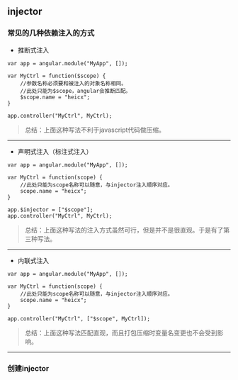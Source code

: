 ## injector

### **常见的几种依赖注入的方式**

- 推断式注入

```
var app = angular.module("MyApp", []);

var MyCtrl = function($scope) { 
	//参数名称必须要和被注入的对象名称相同。
	//此处只能为$scope，angular会推断匹配。
	$scope.name = "heicx";
}

app.controller("MyCtrl", MyCtrl);
```

> 总结：上面这种写法不利于javascript代码做压缩。

---

- 声明式注入（标注式注入）

```
var app = angular.module("MyApp", []);

var MyCtrl = function(scope) { 
	//此处只能为scope名称可以随意，与injector注入顺序对应。
	scope.name = "heicx";
}

app.$injector = ["$scope"];
app.controller("MyCtrl", MyCtrl);
```

> 总结：上面这种写法的注入方式虽然可行，但是并不是很直观。于是有了第三种写法。

---

- 内联式注入

```
var app = angular.module("MyApp", []);

var MyCtrl = function(scope) { 
	//此处只能为scope名称可以随意，与injector注入顺序对应。
	scope.name = "heicx";
}

app.controller("MyCtrl", ["$scope", MyCtrl]);
```

> 总结：上面这种写法匹配直观，而且打包压缩时变量名变更也不会受到影响。

---

### **创建injector**

